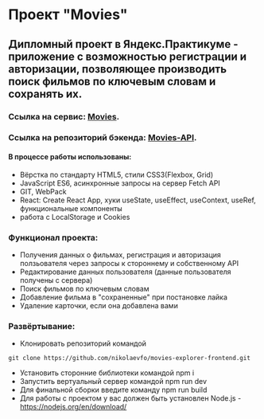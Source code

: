# Проект "Movies"

## Дипломный проект в Яндекс.Практикуме - приложение с возможностью регистрации и авторизации, позволяющее производить поиск фильмов по ключевым словам и сохранять их. 

### Ссылка на сервис: [Movies](https://nikolaevfo.movies.nomoredomains.icu).
### Ссылка на репозиторий бэкенда: [Movies-API](https://github.com/nikolaevfo/movies-explorer-api).

#### В процессе работы использованы:
- Вёрстка по стандарту HTML5, стили CSS3(Flexbox, Grid)
- JavaScript ES6, асинхронные запросы на сервер Fetch API
- GIT, WebPack
- React: Create React App, хуки useState, useEffect, useContext, useRef, функциональные компоненты
- работа с LocalStorage и Cookies

### Функционал проекта:
- Получения данных о фильмах, регистрация и авторизация ползьователя через запросы к стороннему и собственному API
- Редактирование данных пользователя (данные пользователя получены с сервера)
- Поиск фильмов по ключевым словам
- Добавление фильма в "сохраненные" при постановке лайка
- Удаление карточки, если она добавлена вами

### Развёртывание:
- Клонировать репозиторий командой
```
git clone https://github.com/nikolaevfo/movies-explorer-frontend.git
```
- Установить сторонние библиотеки командой npm i
- Запустить вертуальный сервер командой npm run dev
- Для финальной сборки введите команду npm run build
- Для работы с проектом у вас должен быть установлен Node.js - https://nodejs.org/en/download/
